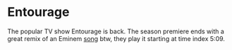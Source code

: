 # Entourage

The popular TV show Entourage is back. The season premiere ends with a
great remix of an Eminem
[song](http://www.youtube.com/watch?v=nyNFMdoLzxE) btw, they play it
starting at time index 5:09.


